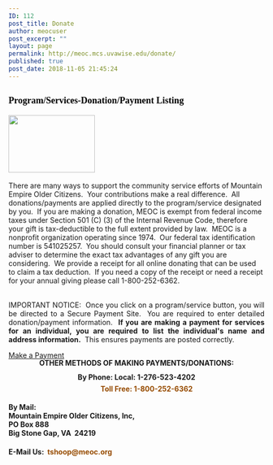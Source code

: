 ```yaml
---
ID: 112
post_title: Donate
author: meocuser
post_excerpt: ""
layout: page
permalink: http://meoc.mcs.uvawise.edu/donate/
published: true
post_date: 2018-11-05 21:45:24
---
```

<h2><strong style="caret-color: rgb(0, 0, 0); color: rgb(0, 0, 0); font-style: normal; font-variant-caps: normal; white-space: normal; font-family: Georgia, &quot;Times New Roman&quot;, Times, serif; font-size: 14.399999618530273px;"><font size="4"><b>Program/Services-Donation/Payment Listing</b></font></strong><br></h2>		
										<img width="170" height="113" src="http://meoc.mcs.uvawise.edu/wp-content/uploads/2018/11/callusmeoc2.jpg" alt="" />											
		<br><br>There are many ways to support the community service efforts of Mountain Empire Older Citizens.&nbsp; Your contributions make a real difference.&nbsp; All donations/payments are applied directly to the program/service designated by you.&nbsp; If you are making a donation, MEOC is exempt from federal income taxes under Section 501 (C) (3) of the Internal Revenue Code, therefore your gift is tax-deductible to the full extent provided by law.&nbsp; MEOC is a nonprofit organization operating since 1974.&nbsp; Our federal tax identification number is 541025257.&nbsp; You should consult your financial planner or tax adviser to determine the exact tax advantages of any gift you are considering.&nbsp; We provide a receipt for all online donating that can be used to claim a tax deduction.&nbsp; If you need a copy of the receipt or need a receipt for your annual giving please call 1-800-252-6362.
<br>&nbsp;
<p align="justify">IMPORTANT NOTICE:&nbsp; Once you click on a program/service button, you will be directed to a Secure Payment Site.&nbsp; You are required to enter detailed donation/payment information.&nbsp; <b>If you are making a payment for services for an individual, you are required to list the individual's name and address information.</b>&nbsp; This ensures payments are posted correctly.</p>
			<a href="#" role="button">
						Make a Payment
					</a>
		<h4 style="line-height: 14px; word-spacing: 0px; margin: 0px;" align="center">OTHER<b> METHODS OF MAKING PAYMENTS/DONATIONS:</b></h4><h4 style="line-height: 14px; word-spacing: 0px; margin: 0px;" align="center"> </h4><h4 style="line-height: 14px; word-spacing: 0px; margin: 0px;" align="center">By Phone: Local: 1-276-523-4202</h4><h4 style="color: #964b00; font-size: 14px; text-decoration: none; outline: none; margin: 0px 0px 0.5em; padding-top: 0.5em;" align="center">            Toll Free: 1-800-252-6362</h4><h4>By Mail:<br />Mountain Empire Older Citizens, Inc,<br />PO Box 888<br />Big Stone Gap, VA  24219</h4><h4>E-Mail Us:  <a style="color: #964b00; outline: none; font-size: 14px; text-decoration: none; margin: 0px 0px 0.5em; padding-top: 0.5em;" href="mailto:tshoop@meoc.org">tshoop@meoc.org</a></h4>